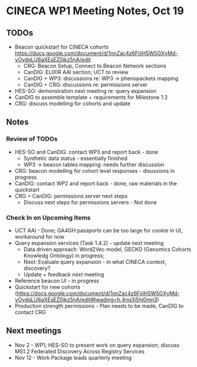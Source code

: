 # CINECA WP1 Meeting Notes, Oct 19

## TODOs

- Beacon quickstart for CINECA cohorts https://docs.google.com/document/d/1nnZac4z6FiiiHSW5GXyMd-yOydqLU6aXEsEZ0ikz5nA/edit
    - CRG: Beacon Setup, Connect to Beacon Network sections
    - CanDIG: ELIXIR AAI section; UCT to review
    - CanDIG + WP3: discussions re: WP3 → phenopackets mapping
    - CanDIG + CRG: discussions re: permissions server
- HES-SO: demonstration next meeting re: query expansion
- CanDIG to assemble template + requirements for Milestone 1.2
- CRG: discuss modelling for cohorts and update

## Notes

### Review of TODOs

- HES-SO and CanDIG: contact WP3 and report back - done
    - Synthetic data status - essentially finished
    - WP3 → beacon tables mapping: needs further discussion
- CRG: beacon modelling for cohort level responses - disussions in progress
- CanDIG: contact WP2 and report back - done, raw materials in the quickstart
- CRG + CanDIG: permissions server next steps
    - Discuss next steps for permissions servers - Not done

### Check In on Upcoming Items

- UCT AAI - Done; GA4GH passports can be too large for cookie in UI, workaround for now
- Query expansion services (Task 1.4.2) - update next meeting
    - Data driven approach: Word2Vec model, GECKO (Genomics Cohorts Knowledg Ontology) in progress; 
    - Next: Evaluate query expansion - in what CINECA context, discovery?
    - Update + feedback next meeting
- Reference beacon UI - in progress
- Quickstart for new cohorts (https://docs.google.com/document/d/1nnZac4z6FiiiHSW5GXyMd-yOydqLU6aXEsEZ0ikz5nA/edit#heading=h.4nq3j5hj0mn3)
- Production strength permissions - Plan needs to be made, CanDIG to contact CRG


## Next meetings

- Nov 2 - WP1; HES-SO to present work on query expansion; discuss MS1.2 Federated Discovery Across Registry Services
- Nov 12 - Work Package leads quarterly meeting
